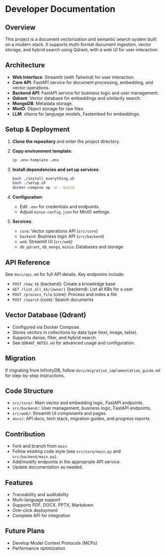# Developer Documentation

## Overview

This project is a document vectorization and semantic search system built on a modern stack. It supports multi-format document ingestion, vector storage, and hybrid search using Qdrant, with a web UI for user interaction.

## Architecture

- **Web Interface**: Streamlit (with Tailwind) for user interaction.
- **Core API**: FastAPI service for document processing, embedding, and vector operations.
- **Backend API**: FastAPI service for business logic and user management.
- **Qdrant**: Vector database for embeddings and similarity search.
- **MongoDB**: Metadata storage.
- **MinIO**: Object storage for raw files.
- **LLM**: ollama for language models, Fastembed for embeddings.

## Setup & Deployment

1. **Clone the repository** and enter the project directory.
2. **Copy environment template**:
   ```zsh
   cp .env-template .env
   ```
3. **Install dependencies and set up services**:
   ```zsh
   bash ./install_everything.sh
   bash ./setup.sh
   docker-compose up -d --build
   ```
4. **Configuration**:
   - Edit `.env` for credentials and endpoints.
   - Adjust `minio-config.json` for MinIO settings.

5. **Services**:
   - `core`: Vector operations API (`src/core`)
   - `backend`: Business logic API (`src/backend`)
   - `web`: Streamlit UI (`src/web`)
   - `db_qdrant`, `db_mongo`, `minio`: Databases and storage

## API Reference

See `docs/api.md` for full API details. Key endpoints include:

- `POST /new_kb` (backend): Create a knowledge base
- `GET /list_all_kb/{owner}` (backend): List all KBs for a user
- `POST /process_file` (core): Process and index a file
- `POST /search` (core): Search documents

## Vector Database (Qdrant)

- Configured via Docker Compose.
- Stores vectors in collections by data type (text, image, table).
- Supports dense, filter, and hybrid search.
- See `QDRANT_NOTES.md` for advanced usage and configuration.

## Migration

If migrating from InfinityDB, follow `docs/migration_implementation_guide.md` for step-by-step instructions.

## Code Structure

- `src/core/`: Main vector and embedding logic, FastAPI endpoints.
- `src/backend/`: User management, business logic, FastAPI endpoints.
- `src/web/`: Streamlit UI components and pages.
- `docs/`: API docs, tech stack, migration guides, and progress reports.

## Contribution

- Fork and branch from `main`.
- Follow existing code style (see `src/core/main.py` and `src/backend/main.py`).
- Add/modify endpoints in the appropriate API service.
- Update documentation as needed.

## Features

- Traceability and auditability
- Multi-language support
- Supports PDF, DOCX, PPTX, Markdown
- One-click deployment
- Complete API for integration

## Future Plans

- Develop Model Context Protocols (MCPs)
- Performance optimization
